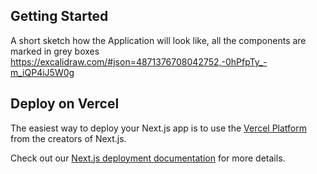 ## Getting Started

A short sketch how the Application will look like, all the components are marked in grey boxes 
https://excalidraw.com/#json=4871376708042752,-0hPfpTy_-m_iQP4iJ5W0g


## Deploy on Vercel

The easiest way to deploy your Next.js app is to use the [Vercel Platform](https://vercel.com/new?utm_medium=default-template&filter=next.js&utm_source=create-next-app&utm_campaign=create-next-app-readme) from the creators of Next.js.

Check out our [Next.js deployment documentation](https://nextjs.org/docs/deployment) for more details.
